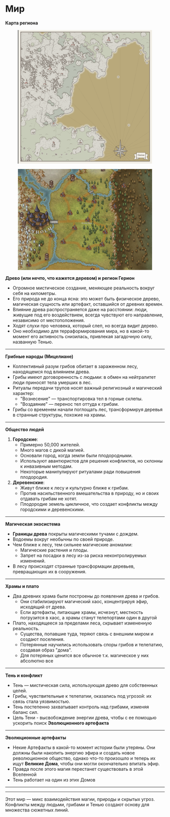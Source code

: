 # Мир

**Карта региона**

<figure><img src="../../.gitbook/assets/image (1).png" alt=""><figcaption></figcaption></figure>

<figure><img src="../../.gitbook/assets/My 1st normal map (2).jpg" alt=""><figcaption></figcaption></figure>

**Древо (или нечто, что кажется деревом) и регион Герион**

* Огромное мистическое создание, меняющее реальность вокруг себя на километры.
* Его природа не до конца ясна: это может быть физическое дерево, магическая сущность или артефакт, оставшийся от древних времен.
* Влияние древа распространяется даже на расстоянии: люди, живущие под его воздействием, всегда чувствуют его направление, независимо от местоположения.
* Ходят слухи про человека, который слеп, но всегда видит дерево.
* Оно необходимо для терраформирования мира, но в какой-то момент его активность снизилась, привлекая загадочную силу, названную Тенью.

***

**Грибные народы (Мицелиане)**

* Коллективный разум грибов обитает в зараженном лесу, находящемся под влиянием древа.
* Грибы имеют договоренность с людьми: в обмен на нейтралитет люди приносят тела умерших в лес.
* Ритуалы передачи трупов носят важный религиозный и магический характер:
  * "Вознесение" — транспортировка тел в горные склепы.
  * "Воздаяние" — перенос тел оттуда к грибам.
* Грибы со временем начали поглощать лес, трансформируя деревья в странные структуры, похожие на храмы.

***

**Общество людей**

1. **Городские**:
   * Примерно 50,000 жителей.
   * Много магов с дикой магией.
   * Основали город, когда земли были плодородными.
   * Используют авантюристов для решения конфликтов, но склонны к инвазивным методам.
   * Некоторые манипулируют ритуалами ради повышения плодородия.
2. **Деревенские**:
   * Живут ближе к лесу и культурно ближе к грибам.
   * Против насильственного вмешательства в природу, но и своих отдавать грибам не хотят.
   * Плодородие земель цикличное, что создает конфликты между городскими и деревенскими.

***

**Магическая экосистема**

* **Границы древа** покрыты магическими тучами с дождем.
* Водоемы вокруг необычны по своей природе.
* Чем ближе к лесу, тем сильнее магические аномалии:
  * Магические растения и плоды.
  * Запрет на посадки в лесу из-за риска неконтролируемых изменений.
* В лесу происходят странные трансформации деревьев, превращающих их в сооружения.

***

**Храмы и плато**

* Два древних храма были построены до появления древа и грибов.
  * Они стабилизируют магический хаос, концентрируя эфир, исходящий от древа.
  * Если артефакты, питающие храмы, исчезнут, местность погрузится в хаос, а храмы станут телепортами один в другой
* Плато, находящееся за пределами леса, скрывает измененную реальность.
  * Существа, попавшие туда, теряют связь с внешним миром и создают поселения.
  * Потерянные научились использовать споры грибов и телепатию, создавая образ "дома".
  * Для потеряных ценится все обычное т.к. магическое у них абсолютно все

***

**Тень и конфликт**

* Тень — мистическая сила, использующая древо для собственных целей.
* Грибы, чувствительные к телепатии, оказались под угрозой: их связь стала уязвимостью.
* Тень постепенно захватывает контроль над грибами, изменяя баланс сил.
* Цель Тени - высвобождение энергии древа, чтобы с ее помощью ускорить поиск **Эволюционного артефакта**

***

**Эволюционные артефакты**

* Некие Артефакты в какой-то момент истории были утеряны. Они должны были накопить энергию эфира и создать новое революционное общество, однако что-то произошло и теперь их ищут **Великие Дома**, чтобы они могли окончательно впитать эфир.
* Правда после этого магия перестанет существовать в этой Вселенной
* Тень работает на один из этих Домов

***





***

Этот мир — микс взаимодействия магии, природы и скрытых угроз. Конфликты между людьми, грибами и Тенью создают основу для множества сюжетных линий.
